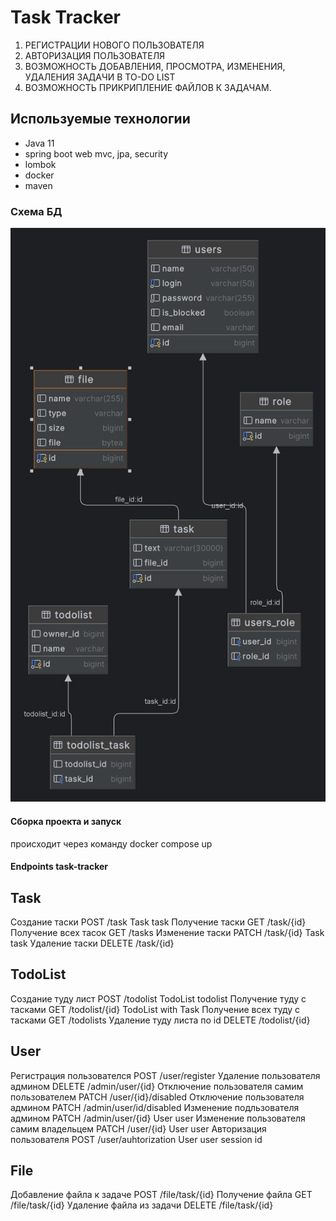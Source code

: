 # Task Tracker
1.	РЕГИСТРАЦИИ НОВОГО ПОЛЬЗОВАТЕЛЯ
2.	АВТОРИЗАЦИЯ ПОЛЬЗОВАТЕЛЯ
3.	ВОЗМОЖНОСТЬ ДОБАВЛЕНИЯ, ПРОСМОТРА, ИЗМЕНЕНИЯ, УДАЛЕНИЯ ЗАДАЧИ В TO-DO LIST
4.	ВОЗМОЖНОСТЬ ПРИКРИПЛЕНИЕ ФАЙЛОВ К ЗАДАЧАМ.

## Используемые технологии
- Java 11
- spring boot web mvc, jpa, security
- lombok
- docker
- maven

### Схема БД 
![схема бд для тестового задания.jpg](file.png)

#### Сборка проекта и запуск
происходит через команду docker compose up

#### Endpoints task-tracker

Task
-------------------
Создание таски
POST /task Task task
Получение таски
GET /task/{id}
Получение всех тасок
GET /tasks
Изменение таски 
PATCH /task/{id} Task task
Удаление таски
DELETE /task/{id}

TodoList
---------------------------------
Создание туду лист
POST /todolist TodoList todolist
Получение туду с тасками
GET /todolist/{id} TodoList with Task
Получение всех туду с тасками
GET /todolists
Удаление туду листа по id
DELETE /todolist/{id}

User
-------------------------------------
Регистрация пользователся
POST /user/register
Удаление пользователя админом
DELETE /admin/user/{id}
Отключение пользователя самим пользователем
PATCH /user/{id}/disabled
Отключение пользователя админом
PATCH /admin/user/id/disabled
Изменение подльзователя админом
PATCH /admin/user/{id} User user
Изменение пользователя самим владельцем
PATCH /user/{id} User user
Авторизация пользователя
POST /user/auhtorization User user session id

File
-------------------------------------------
Добавление файла к задаче
POST /file/task/{id}
Получение файла 
GET /file/task/{id}
Удаление файла из задачи
DELETE /file/task/{id}
